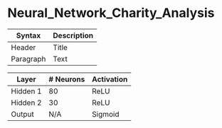 # Neural_Network_Charity_Analysis


| Syntax      | Description |
| ----------- | ----------- |
| Header      | Title       |
| Paragraph   | Text        |


|Layer        | # Neurons   |Activation |
|-------------|-------------|-----------|
| Hidden 1    |     80      |ReLU       |
| Hidden 2    |     30      |ReLU       |
| Output      |     N/A     |Sigmoid    |
